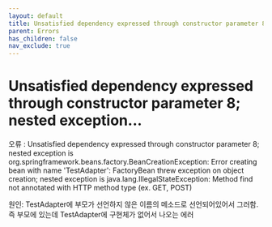```yaml
---
layout: default
title: Unsatisfied dependency expressed through constructor parameter 8; nested exception...
parent: Errors
has_children: false
nav_exclude: true
---
```


# Unsatisfied dependency expressed through constructor parameter 8; nested exception...

오류 : Unsatisfied dependency expressed through constructor parameter 8; nested exception is org.springframework.beans.factory.BeanCreationException: Error creating bean with name 'TestAdapter': FactoryBean threw exception on object creation; nested exception is java.lang.IllegalStateException: Method find not annotated with HTTP method type (ex. GET, POST)

원인: TestAdapter에 부모가 선언하지 않은 이름의 메소드로 선언되어있어서 그러함. 즉 부모에 있는데 TestAdapter에 구현체가 없어서 나오는 에러
